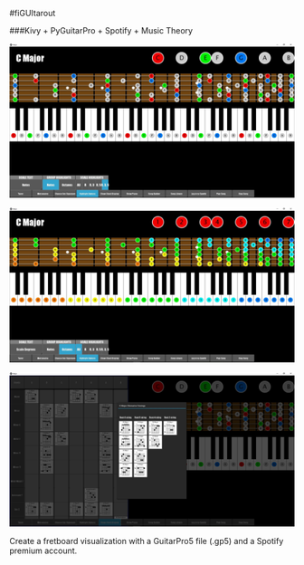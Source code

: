 #fiGUItarout

###Kivy + PyGuitarPro + Spotify + Music Theory

![](screenshots/screen1.jpg)

![](screenshots/screen2.jpg)

![](screenshots/screen3.jpg)

Create a fretboard visualization with a GuitarPro5 file (.gp5) and a Spotify premium account.



